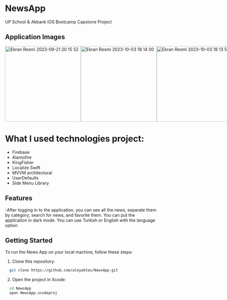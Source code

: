 # NewsApp

UP School & Akbank IOS Bootcamp Capstone Project


## Application Images

<div style="display: flex; flex-direction: row;">
<img width="250" alt="Ekran Resmi 2023-09-21 20 15 52" src="https://github.com/aleyaktas/NewsApp/assets/76265779/4c4bc71a-95e6-4baf-ada2-4eaecccdf5e5">
<img width="250" alt="Ekran Resmi 2023-10-03 18 14 00" src="https://github.com/aleyaktas/NewsApp/assets/76265779/4625e368-342b-483e-ae3a-48d5115839e8">
<img width="250" alt="Ekran Resmi 2023-10-03 18 13 51" src="https://github.com/aleyaktas/NewsApp/assets/76265779/f6d69759-c5bf-47f3-8168-9082a44f5a19">
<img width="250" alt="Ekran Resmi 2023-10-03 18 14 08" src="https://github.com/aleyaktas/NewsApp/assets/76265779/953e395a-381a-46f6-8d8a-410efa57ba32">

<img width="250" alt="Ekran Resmi 2023-10-03 18 14 12" src="https://github.com/aleyaktas/NewsApp/assets/76265779/faa4042f-4f28-4825-859e-f1fc9f57ae8a">
<img width="250" alt="Ekran Resmi 2023-10-03 18 14 14" src="https://github.com/aleyaktas/NewsApp/assets/76265779/90af83d8-99c7-4aef-a2dc-f6d6cb34742b">
<img width="250" alt="Ekran Resmi 2023-10-03 18 14 17" src="https://github.com/aleyaktas/NewsApp/assets/76265779/48b2b685-4ce9-490d-a7bf-1f5d6de4c547">
<img width="250" alt="Ekran Resmi 2023-10-03 18 18 33" src="https://github.com/aleyaktas/NewsApp/assets/76265779/00290687-83b6-4b44-9b2f-de2d99408f52">



<img width="250" alt="Ekran Resmi 2023-10-03 18 14 22" src="https://github.com/aleyaktas/NewsApp/assets/76265779/3619dda9-1ab7-4b83-9592-4a1490cf9389">
<img width="250" alt="Ekran Resmi 2023-10-03 18 14 26" src="https://github.com/aleyaktas/NewsApp/assets/76265779/bef816be-2b24-41fe-a911-fc3e43eecab2">
<img width="250" alt="Ekran Resmi 2023-10-03 18 14 35" src="https://github.com/aleyaktas/NewsApp/assets/76265779/2b5de8d2-6c43-41cb-8547-f67cd1be6f66">




</div>



# What I used technologies project:
- Firebase
- Alamofire
- KingFisher
- Localize Swift
- MVVM architectural
- UserDefaults
- Side Menu Library

## Features


-After logging in to the application, you can see all the news, separate them by category, search for news, and favorite them. You can put the application in dark mode. You can use Turkish or English with the language option

## Getting Started

To run the News App on your local machine, follow these steps:

1. Clone this repository:

```bash
  git clone https://github.com/aleyaktas/NewsApp.git
```

2. Open the project in Xcode:

```bash
  cd NewsApp
  open NewsApp.xcodeproj
```

